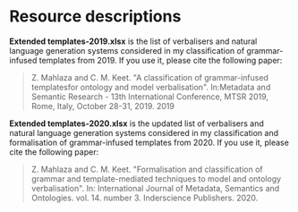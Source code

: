 # Resource descriptions

**Extended templates-2019.xlsx** is the list of verbalisers and natural language generation systems considered in my classification of grammar-infused templates from 2019. If you use it, please cite the following paper:

> Z. Mahlaza and C. M. Keet. "A classification of grammar-infused templatesfor ontology and model verbalisation". In:Metadata and Semantic Research - 13th International Conference, MTSR 2019, Rome, Italy, October 28-31, 2019. 2019


**Extended templates-2020.xlsx** is the updated list of verbalisers and natural language generation systems considered in my classification and formalisation of grammar-infused templates from 2020. If you use it, please cite the following paper:

> Z. Mahlaza and C. M. Keet. "Formalisation and classification of grammar and template-mediated techniques to model and ontology verbalisation". In: International Journal of Metadata, Semantics and Ontologies. vol. 14. number 3. Inderscience Publishers. 2020.

